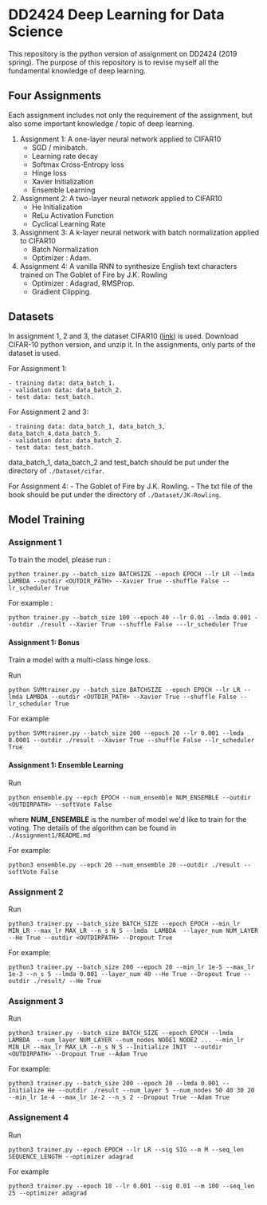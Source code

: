# DD2424 Deep Learning for Data Science 

This repository is the python version of assignment on DD2424 (2019 spring). The purpose of this repository is to revise myself all the fundamental knowledge of deep learning. 


## Four Assignments
Each assignment includes not only the requirement of the assignment, but also some important knowledge / topic of deep learning.
1. Assignment 1: A one-layer neural network applied to CIFAR10
    - SGD / minibatch.
    - Learning rate decay
    - Softmax Cross-Entropy loss
    - Hinge loss 
    - Xavier Initialization
    - Ensemble Learning
2. Assignment 2: A two-layer neural network applied to CIFAR10
    - He Initialization
    - ReLu Activation Function
    - Cyclical Learning Rate 
3. Assignment 3: A k-layer neural network with batch normalization 
applied to CIFAR10
    - Batch Normalization
    - Optimizer : Adam.
4. Assignment 4: A vanilla RNN to synthesize English text characters trained on The Goblet of Fire by J.K. Rowling
    - Optimizer : Adagrad, RMSProp.
    - Gradient Clipping.

## Datasets

In assignment 1, 2 and 3, the dataset CIFAR10 ([link](https://www.cs.toronto.edu/~kriz/cifar.html))  is used. Download CIFAR-10 python version, and unzip it. In the assignments, only parts of the dataset is used.

For Assignment 1:

    - training data: data_batch_1.
    - validation data: data_batch_2.
    - test data: test_batch.

For Assignment 2 and 3:

    - training data: data_batch_1, data_batch_3, data_batch_4,data_batch_5.
    - validation data: data_batch_2.
    - test data: test_batch.
data_batch_1, data_batch_2 and test_batch should be put under the directory of ```./Dataset/cifar```.

For Assignment 4:
    - The Goblet of Fire by J.K. Rowling.
    - The txt file of the book should be put under the directory of ```./Dataset/JK-Rowling```.

## Model Training

### Assignment 1 

To train the model, please run :

```
python trainer.py --batch_size BATCHSIZE --epoch EPOCH --lr LR --lmda LAMBDA --outdir <OUTDIR_PATH> --Xavier True --shuffle False --lr_scheduler True
```

For example :

```
python trainer.py --batch_size 100 --epoch 40 --lr 0.01 --lmda 0.001 --outdir ./result --Xavier True --shuffle False ---lr_scheduler True
```

#### Assignment 1: Bonus

Train a model with a multi-class hinge loss.

Run 

```
python SVMtrainer.py --batch_size BATCHSIZE --epoch EPOCH --lr LR --lmda LAMBDA --outdir <OUTDIR_PATH> --Xavier True --shuffle False --lr_scheduler True
```

For example 

```
python SVMtrainer.py --batch_size 200 --epoch 20 --lr 0.001 --lmda 0.0001 --outdir ./result --Xavier True --shuffle False --lr_scheduler True
```
#### Assignment 1: Ensemble Learning

Run

```
python ensemble.py --epch EPOCH --num_ensemble NUM_ENSEMBLE --outdir <OUTDIRPATH> --softVote False 
```

where **NUM_ENSEMBLE** is the number of model we'd like to train for the voting. The details of the algorithm can be found in ```./Assignment1/README.md```

For example:

```
python3 ensemble.py --epch 20 --num_ensemble 20 --outdir ./result --softVote False 

```
### Assignment 2

Run 
```
python3 trainer.py --batch_size BATCH_SIZE --epoch EPOCH --min_lr MIN_LR --max_lr MAX_LR --n_s N_S --lmda  LAMBDA  --layer_num NUM_LAYER --He True --outdir <OUTDIRPATH> --Dropout True
```

For example:

```
python3 trainer.py --batch_size 200 --epoch 20 --min_lr 1e-5 --max_lr 1e-3 --n_s 5 --lmda 0.001 --layer_num 40 --He True --Dropout True --outdir ./result/ --He True
```

### Assignment 3 

Run 
```
python3 trainer.py --batch_size BATCH_SIZE --epoch EPOCH --lmda  LAMBDA  --num_layer NUM_LAYER --num_nodes NODE1 NODE2 ... --min_lr MIN_LR --max_lr MAX_LR --n_s N_S --Initialize INIT  --outdir <OUTDIRPATH> --Dropout True --Adam True
```

For example:

```
python3 trainer.py --batch_size 200 --epoch 20 --lmda 0.001 --Initialize He --outdir ./result --num_layer 5 --num_nodes 50 40 30 20  --min_lr 1e-4 --max_lr 1e-2 --n_s 2 --Dropout True --Adam True
```

### Assignement 4

Run 

```
python3 trainer.py --epoch EPOCH --lr LR --sig SIG --m M --seq_len SEQUENCE_LENGTH --optimizer adagrad
```

For example 

```
python3 trainer.py --epoch 10 --lr 0.001 --sig 0.01 --m 100 --seq_len 25 --optimizer adagrad
```